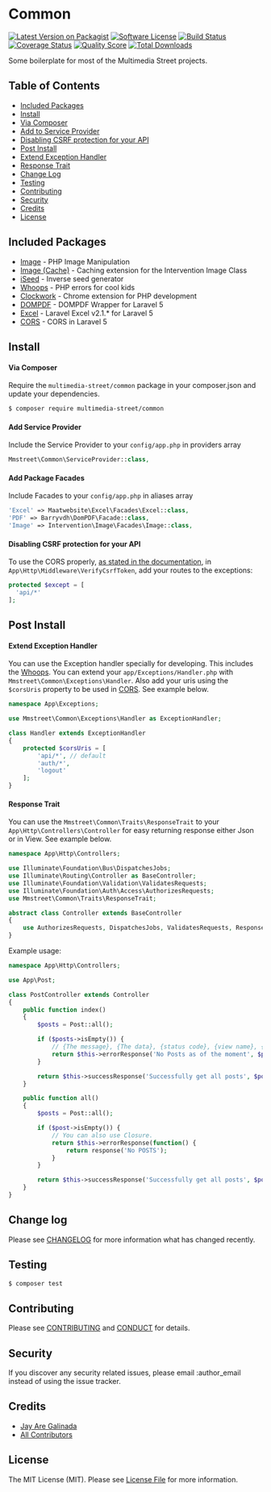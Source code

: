 # Common

[![Latest Version on Packagist][ico-version]][link-packagist]
[![Software License][ico-license]](LICENSE.md)
[![Build Status][ico-travis]][link-travis]
[![Coverage Status][ico-scrutinizer]][link-scrutinizer]
[![Quality Score][ico-code-quality]][link-code-quality]
[![Total Downloads][ico-downloads]][link-downloads]

Some boilerplate for most of the Multimedia Street projects.

## Table of Contents

- [Included Packages](#included-packages)
- [Install](#install)
 - [Via Composer](#via-composer)
 - [Add to Service Provider](#add-to-service-provider)
 - [Disabling CSRF protection for your API](#disabling-csrf-protection-for-your-api)
- [Post Install](#post-install)
 - [Extend Exception Handler](#extend-exception-handler)
 - [Response Trait](#response-trait)
- [Change Log](#change-log)
- [Testing](#testing)
- [Contributing](#contributing)
- [Security](#security)
- [Credits](#credits)
- [License](#license)


## Included Packages


- [Image](https://github.com/Intervention/image) - PHP Image Manipulation
- [Image (Cache)](https://github.com/Intervention/imagecache) - Caching extension for the Intervention Image Class
- [iSeed](https://github.com/orangehill/iseed) - Inverse seed generator
- [Whoops](https://github.com/filp/whoops) - PHP errors for cool kids
- [Clockwork](https://github.com/itsgoingd/clockwork) - Chrome extension for PHP development
- [DOMPDF](https://github.com/barryvdh/laravel-dompdf) - DOMPDF Wrapper for Laravel 5
- [Excel](https://github.com/Maatwebsite/Laravel-Excel) - Laravel Excel v2.1.* for Laravel 5
- [CORS](https://github.com/barryvdh/laravel-cors) - CORS in Laravel 5


## Install

#### Via Composer
Require the `multimedia-street/common` package in your composer.json and update your dependencies.

``` bash
$ composer require multimedia-street/common
```

#### Add Service Provider
Include the Service Provider to your `config/app.php` in providers array

``` php
Mmstreet\Common\ServiceProvider::class,
```

#### Add Package Facades
Include Facades to your `config/app.php` in aliases array

``` php
'Excel' => Maatwebsite\Excel\Facades\Excel::class,
'PDF' => Barryvdh\DomPDF\Facade::class,
'Image' => Intervention\Image\Facades\Image::class,
```


#### Disabling CSRF protection for your API
To use the CORS properly, [as stated in the documentation](https://github.com/barryvdh/laravel-cors#disabling-csrf-protection-for-your-api), in `App\Http\Middleware\VerifyCsrfToken`, add your routes to the exceptions:

``` php
protected $except = [
  'api/*'
];
```


## Post Install

#### Extend Exception Handler
You can use the Exception handler specially for developing. This includes the [Whoops](https://github.com/filp/whoops). You can extend your `app/Exceptions/Handler.php` with `Mmstreet\Common\Exceptions\Handler`. Also add your uris using the `$corsUris` property to be used in [CORS](https://github.com/barryvdh/laravel-cors). See example below.

``` php
namespace App\Exceptions;

use Mmstreet\Common\Exceptions\Handler as ExceptionHandler;

class Handler extends ExceptionHandler
{
    protected $corsUris = [
        'api/*', // default
        'auth/*',
        'logout'
    ];
}
```


#### Response Trait
You can use the `Mmstreet\Common\Traits\ResponseTrait` to your `App\Http\Controllers\Controller` for easy returning response either Json or in View. See example below.

``` php
namespace App\Http\Controllers;

use Illuminate\Foundation\Bus\DispatchesJobs;
use Illuminate\Routing\Controller as BaseController;
use Illuminate\Foundation\Validation\ValidatesRequests;
use Illuminate\Foundation\Auth\Access\AuthorizesRequests;
use Mmstreet\Common\Traits\ResponseTrait;

abstract class Controller extends BaseController
{
    use AuthorizesRequests, DispatchesJobs, ValidatesRequests, ResponseTrait;
}
```

Example usage:

``` php
namespace App\Http\Controllers;

use App\Post;

class PostController extends Controller
{
    public function index()
    {
        $posts = Post::all();

        if ($posts->isEmpty()) {
            // {The message}, {The data}, {status code}, {view name}, {response headers}, {Json callback}
            return $this->errorResponse('No Posts as of the moment', $posts, 404, 404, [], 'callback');
        }

        return $this->successResponse('Successfully get all posts', $posts);
    }

    public function all()
    {
        $posts = Post::all();

        if ($post->isEmpty()) {
            // You can also use Closure.
            return $this->errorResponse(function() {
                return response('No POSTS');
            }
        }

        return $this->successResponse('Successfully get all posts', $posts);
    }
}
```


## Change log

Please see [CHANGELOG](CHANGELOG.md) for more information what has changed recently.

## Testing

``` bash
$ composer test
```

## Contributing

Please see [CONTRIBUTING](CONTRIBUTING.md) and [CONDUCT](CONDUCT.md) for details.

## Security

If you discover any security related issues, please email :author_email instead of using the issue tracker.

## Credits

- [Jay Are Galinada][link-author]
- [All Contributors][link-contributors]

## License

The MIT License (MIT). Please see [License File](LICENSE.md) for more information.

[ico-version]: https://img.shields.io/packagist/v/multimedia-street/common.svg?style=flat-square
[ico-license]: https://img.shields.io/badge/license-MIT-brightgreen.svg?style=flat-square
[ico-travis]: https://img.shields.io/travis/multimedia-street/common/master.svg?style=flat-square
[ico-scrutinizer]: https://img.shields.io/scrutinizer/coverage/g/multimedia-street/common.svg?style=flat-square
[ico-code-quality]: https://img.shields.io/scrutinizer/g/multimedia-street/common.svg?style=flat-square
[ico-downloads]: https://img.shields.io/packagist/dt/multimedia-street/common.svg?style=flat-square

[link-packagist]: https://packagist.org/packages/multimedia-street/common
[link-travis]: https://travis-ci.org/multimedia-street/common
[link-scrutinizer]: https://scrutinizer-ci.com/g/multimedia-street/common/code-structure
[link-code-quality]: https://scrutinizer-ci.com/g/multimedia-street/common
[link-downloads]: https://packagist.org/packages/multimedia-street/common
[link-author]: https://github.com/jayaregalinada
[link-contributors]: ../../contributors
